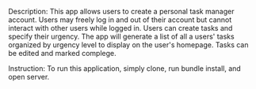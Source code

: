 Description:
This app allows users to create a personal task manager account. Users may freely log in and out of their account but cannot interact with other users while logged in. Users can create tasks and specify their urgency. The app will generate a list of all a users' tasks organized by urgency level to display on the user's homepage. Tasks can be edited and marked complege.

Instruction:
To run this application, simply clone, run bundle install, and open server.
